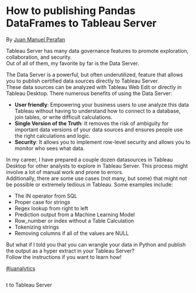 # How to publishing Pandas DataFrames to Tableau Server
<p>By <a href="https://www.linkedin.com/in/jmperafan/">Juan Manuel Perafan</a></p>

Tableau Server has many data governance features to promote exploration, collaboration, and security. <br>
Out of all of them, my favorite by far is the Data Server.

The Data Server is a powerful, but often underutilized, feature that allows you to publish certified data sources directly to Tableau Server. <br>
These data sources can be analyzed with Tableau Web Edit or directly in Tableau Desktop. There numerous benefits of using the Data Server:

- **User friendly**: Empowering your business users to use analyze this data Tableau without having to understand how to connect to a database, join tables, or write difficult calculations. 
- **Single Version of the Truth**: It removes the risk of ambiguity for important data versions of your data sources and ensures people use the right calculations and logic. 
- **Security**: It allows you to implement row-level security and allows you to monitor who sees what data.  

In my career, I have prepared a couple dozen datasources in Tableau Desktop for other analysts to explore in Tableau Server. This process might involve a lot of manual work and prone to errors. <br>
Additionally, there are some use cases (not many, but some) that might not be possible or extremely tedious in Tableau. Some examples include:

- The IN operator from SQL
- Proper case for strings
- Regex lookup from right to left
- Prediction output from a Machine Learning Model
- Row_number or index without a Table Calculation
- Tokenizing strings
- Removing columns if all of the values are NULL

But what if I told you that you can wrangle your data in Python and publish the output as a hyper extract in your Tableau Server? <br>
Follow the instructions if you want to learn how!

<a href="https://www.linkedin.com/feed/hashtag/juanalytics/">#juanalytics</a>

<p><img src="https://www.blastam.com/wp-content/uploads/tableau-python-forecast.png" alt="";></p>t to Tableau Server
